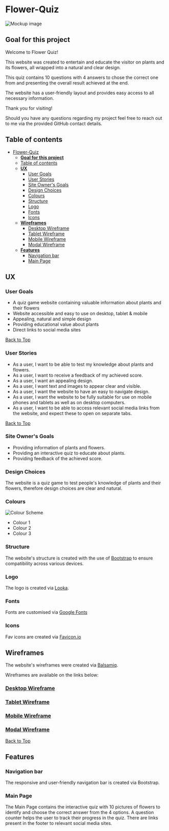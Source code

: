 # Flower-Quiz
![Mockup image](./assets/images/mockup-image.jpg)

## **Goal for this project**

Welcome to Flower Quiz!

This website was created to entertain and educate the visitor on plants and its flowers, all wrapped into a natural and clear design.

This quiz contains 10 questions with 4 answers to chose the correct one from and presenting the overall result achieved at the end.

The website has a user-friendly layout and provides easy access to all necessary information.

Thank you for visiting!

Should you have any questions regarding my project feel free to reach out to me via the provided GitHub contact details.

## Table of contents 
- [Flower-Quiz](#flower-quiz)
  - [**Goal for this project**](#goal-for-this-project)
  - [Table of contents](#table-of-contents)
  - [**UX**](#ux)
    - [User Goals](#user-goals)
    - [User Stories](#user-stories)
    - [Site Owner's Goals](#site-owners-goals)
    - [Design Choices](#design-choices)
    - [Colours](#colours)
    - [Structure](#structure)
    - [Logo](#logo)
    - [Fonts](#fonts)
    - [Icons](#icons)
  - [**Wireframes**](#wireframes)
    - [Desktop Wireframe](#desktop-wireframe)
    - [Tablet Wireframe](#tablet-wireframe)
    - [Mobile Wireframe](#mobile-wireframe)
    - [Modal Wireframe](#modal-wireframe)
  - [**Features**](#features)
    - [Navigation bar](#navigation-bar)
    - [Main Page](#main-page)

## **UX**

### User Goals

* A quiz game website containing valuable information about plants and their flowers
* Website accessible and easy to use on desktop, tablet & mobile
* Appealing, natural and simple design
* Providing educational value about plants
* Direct links to social media sites

[Back to Top](#table-of-contents)

### User Stories

* As a user, I want to be able to test my knowledge about plants and flowers.
* As a user, I want to receive a feedback of my achieved score.
* As a user, I want an appealing design.
* As a user, I want text and images to appear clear and visible.
* As a user, I want the website to have an easy to navigate design.
* As a user, I want the website to be fully suitable for use on mobile phones and tablets as well as on desktop computers.
* As a user, I want to be able to access relevant social media links from the website, and expect these to open on separate tabs.

[Back to Top](#table-of-contents)

### Site Owner's Goals

* Providing information of plants and flowers. 
* Providing an interactive quiz to educate about plants.
* Providing feedback of the achieved score.

### Design Choices

The website is a quiz game to test people's knowledge of plants and their flowers, therefore design choices are clear and natural.

### Colours

![Colour Scheme](assets/images/colourscheme.png)

* Colour 1
* Colour 2
* Colour 3 

### Structure

The website's structure is created with the use of [Bootstrap](https://getbootstrap.com/) to ensure compatibility across various devices.

### Logo

The logo is created via [Looka](https://looka.com/). 

### Fonts

Fonts are customised via [Google Fonts](https://fonts.google.com)

### Icons

Fav icons are created via [Favicon.io](https://favicon.io/favicon-generator/) 

## **Wireframes**

The website's wireframes were created via [Balsamiq](https://balsamiq.com/wireframes/).

Wireframes are available on the links below:

### [Desktop Wireframe](wireframes/desktop-wireframe.png)

### [Tablet Wireframe](wireframes/tablet-wireframe.png)

### [Mobile Wireframe](wireframes/mobile-wireframe.png)

### [Modal Wireframe](wireframes/modal-wireframe.png)

[Back to Top](#table-of-contents)

## **Features**

### Navigation bar

The responsive and user-friendly navigation bar is created via Bootstrap.  

### Main Page

The Main Page contains the interactive quiz with 10 pictures of flowers to identify and choose the correct answer from the 4 options. A question counter helps the user to track their progress in the quiz. There are links present in the footer to relevant social media sites.

